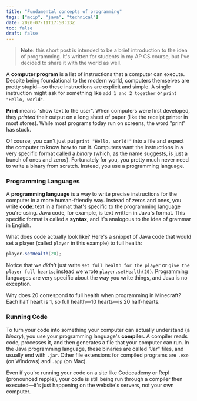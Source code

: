 ```yaml
---
title: "Fundamental concepts of programming"
tags: ["mcip", "java", "technical"]
date: 2020-07-11T17:50:13Z
toc: false
draft: false
---
```


> **Note:** this short post is intended to be a brief introduction to the idea of programming. It's written for students in my AP CS course, but I've decided to share it with the world as well.

A **computer program** is a list of instructions that a computer can execute. Despite being foundational to the modern world, computers themselves are pretty stupid—so these instructions are explicit and simple. A single instruction might ask for something like `add 1 and 2 together` or `print "Hello, world"`.

**Print** means "show text to the user". When computers were first developed, they *printed* their output on a long sheet of paper (like the receipt printer in most stores). While most programs today run on screens, the word "print" has stuck.

Of course, you can't just put `print "Hello, world!"` into a file and expect the computer to know how to run it. Computers want the instructions in a very specific format called a *binary* (which, as the name suggests, is just a bunch of ones and zeros). Fortunately for you, you pretty much never need to write a binary from scratch. Instead, you use a programming language.

### Programming Languages

A **programming language** is a way to write precise instructions for the computer in a more human-friendly way. Instead of zeros and ones, you write **code**: text in a format that's specific to the programming language you're using. Java code, for example, is text written in Java's format. This specific format is called a **syntax**, and it's analogous to the idea of grammar in English. 

What does code actually look like? Here's a snippet of Java code that would set a player (called `player` in this example) to full health:

```java
player.setHealth(20);
```

Notice that we *didn't* just write `set full health for the player` or `give the player full hearts`; instead we wrote `player.setHealth(20)`. Programming languages are very specific about the way you write things, and Java is no exception.

Why does 20 correspond to full health when programming in Minecraft? Each half heart is 1, so full health—10 hearts—is 20 half-hearts.

### Running Code

To turn your code into something your computer can actually understand (a *binary*), you use your programming language's **compiler.** A compiler reads code, processes it, and then generates a file that your computer can run. In the Java programming language, these binaries are called "Jar" files, and usually end with `.jar`. Other file extensions for compiled programs are `.exe` (on Windows) and `.app` (on Mac).

Even if you're running your code on a site like Codecademy or Repl (pronounced repple), your code is still being run through a compiler then executed—it's just happening on the website's servers, not your own computer.